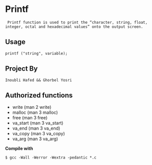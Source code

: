 # __Printf__

`` Printf function is used to print the “character, string, float, integer, octal and hexadecimal values” onto the output screen.``

## __Usage__

`` printf ("string", variable); ``

## __Project By__

`` Inoubli Hafed && Ghorbel Yosri ``

## __Authorized functions__
 *  write (man 2 write)
 *  malloc (man 3 malloc)
 *  free (man 3 free)
 *  va_start (man 3 va_start)
 *  va_end (man 3 va_end)
 *  va_copy (man 3 va_copy)
 *  va_arg (man 3 va_arg)

__Compile with__

``$ gcc -Wall -Werror -Wextra -pedantic *.c``

